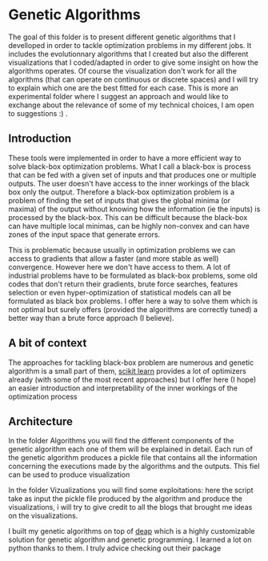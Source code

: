 # Genetic Algorithms
The goal of this folder is to present different genetic algorithms that I develloped in order to tackle optimization problems in my different jobs. It includes the evolutionnary algorithms that I created but also the different visualizations that I coded/adapted in order to give some insight on how the algorithms operates.
Of course the visualization don't work for all the algorithms (that can operate on continuous or discrete spaces) and I will try to explain which one are the best fitted for each case.
This is more an experimental folder where I suggest an approach and would like to exchange about the relevance of some of my technical choices, I am open to suggestions :) .

## Introduction
These tools were implemented in order to have a more efficient way to solve black-box optimization problems. What I call a black-box is process that can be fed with a given set of inputs and that produces one or multiple outputs. The user doesn't have access to the inner workings of the black box only the output. Therefore a black-box optimization problem is a problem of finding the set of inputs that gives the global minima (or maxima) of the output without knowing how the information (ie the inputs) is processed by the black-box. This can be difficult because the black-box can have multiple local minimas, can be highly non-convex and can have zones of the input space that generate errors.

This is problematic because usually in optimization problems we can access to gradients that allow a faster (and more stable as well) convergence. However here we don't have access to them. A lot of industrial problems have to be formulated as black-box problems, some old codes that don't return their gradients, brute force searches, features selection or even hyper-optimization of statistical models can all be formulated as black box problems. I offer here a way to solve them which is not optimal but surely offers (provided the algorithms are correctly tuned) a better way than a brute force approach (I believe).

## A bit of context
The approaches for tackling black-box problem are numerous and genetic algorithm is a small part of them, [scikit learn](https://scikit-optimize.github.io/) provides a lot of optimizers already (with some of the most recent approaches) but I offer here (I hope) an easier introduction and interpretability of the inner workings of the optimization process

## Architecture
In the folder Algorithms you will find the different components of the genetic algorithm each one of them will be explained in detail. Each run of the genetic algorithm produces a pickle file that contains all the information concerning the executions made by the algorithms and the outputs. This fiel can be used to produce visualization

In the folder Vizualizations you will find some exploitations: here the script take as input the pickle file produced by the algorithm and produce the visualizations, i will try to give credit to all the  blogs that brought me ideas on the visualizations.

I built my genetic algorithms on top of [deap](https://deap.readthedocs.io/en/master/) which is a highly customizable solution for genetic algorithm and genetic programming. I learned a lot on python thanks to them. I truly advice checking out their package